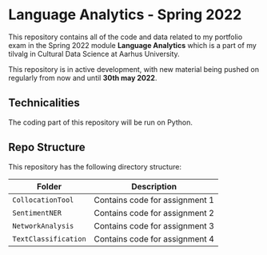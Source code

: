 # Language Analytics - Spring 2022 
This repository contains all of the code and data related to my portfolio exam in the Spring 2022 module **Language Analytics** which is a part of my tilvalg in Cultural Data Science at Aarhus University.  

This repository is in active development, with new material being pushed on regularly from now and until **30th may 2022**.

## Technicalities 
The coding part of this repository will be run on Python. 

## Repo Structure  
This repository has the following directory structure:  

| **Folder** | **Description** |
| ----------- | ----------- |
| ```CollocationTool``` | Contains code for assignment 1 |
| ```SentimentNER``` | Contains code for assignment 2 |
| ```NetworkAnalysis``` | Contains code for assignment 3 |
| ```TextClassification``` | Contains code for assignment 4 |
